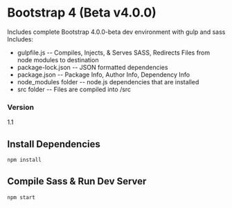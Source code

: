 # Bootstrap 4 (Beta v4.0.0)

Includes complete Bootstrap 4.0.0-beta dev environment with gulp and sass
Includes:
* gulpfile.js -- Compiles, Injects, & Serves SASS, Redirects Files from node modules to destination
* package-lock.json -- JSON formatted dependencies
* package.json -- Package Info, Author Info, Dependency Info
* node_modules folder -- node.js dependencies that are installed
* src folder -- Files are compiled into /src

### Version

1.1

## Install Dependencies

```bash
npm install 
```

## Compile Sass & Run Dev Server

```bash
npm start
```

